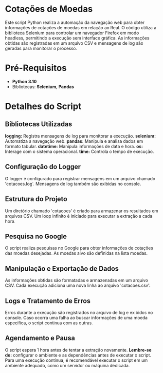 # Cotações de Moedas
Este script Python realiza a automação da navegação web para obter informações de cotações de moedas em relação ao Real. O código utiliza a biblioteca Selenium para controlar um navegador Firefox em modo headless, permitindo a execução sem interface gráfica. As informações obtidas são registradas em um arquivo CSV e mensagens de log são geradas para monitorar o processo.

# Pré-Requisitos
- **Python 3.10**
- Bibliotecas: **Selenium**, **Pandas**

# Detalhes do Script
## Bibliotecas Utilizadas
**logging:** Registra mensagens de log para monitorar a execução.
**selenium:** Automatiza a navegação web.
**pandas:** Manipula e analisa dados em formato tabular.
**datetime:** Manipula informações de data e hora.
**os:** Interage com o sistema operacional.
**time:** Controla o tempo de execução.
## Configuração do Logger
O logger é configurado para registrar mensagens em um arquivo chamado 'cotacoes.log'.
Mensagens de log também são exibidas no console.
## Estrutura do Projeto
Um diretório chamado 'cotacoes' é criado para armazenar os resultados em arquivos CSV.
Um loop infinito é iniciado para executar a extração a cada hora.
## Pesquisa no Google
O script realiza pesquisas no Google para obter informações de cotações das moedas desejadas.
As moedas alvo são definidas na lista moedas.
## Manipulação e Exportação de Dados
As informações obtidas são formatadas e armazenadas em um arquivo CSV.
Cada execução adiciona uma nova linha ao arquivo 'cotacoes.csv'.
## Logs e Tratamento de Erros
Erros durante a execução são registrados no arquivo de log e exibidos no console.
Caso ocorra uma falha ao buscar informações de uma moeda específica, o script continua com as outras.
## Agendamento e Pausa
O script espera 1 hora antes de tentar a extração novamente.
**Lembre-se de:** configurar o ambiente e as dependências antes de executar o script. Para uma execução contínua, é recomendável executar o script em um ambiente adequado, como um servidor ou máquina dedicada.
